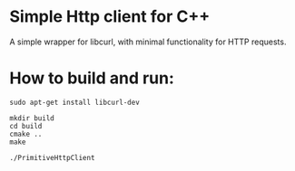 # Simple Http client for C++

A simple wrapper for libcurl, with minimal functionality for HTTP requests.

# How to build and run:
```
sudo apt-get install libcurl-dev

mkdir build
cd build
cmake ..
make

./PrimitiveHttpClient
```

